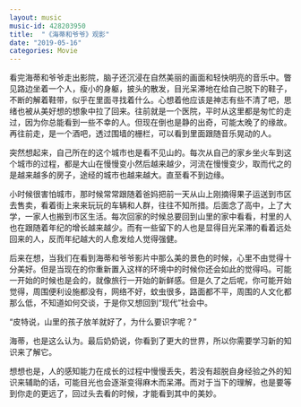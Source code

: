 ```yaml
---
layout: music
music-id: 428203950
title:  "《海蒂和爷爷》观影"
date: "2019-05-16"
categories: Movie
---
```


看完海蒂和爷爷走出影院，脑子还沉浸在自然美丽的画面和轻快明亮的音乐中。瞥见路边坐着一个人，瘦小的身躯，披头的散发，目光呆滞地在给自己脱下的鞋子，不断的解着鞋带，似乎在里面寻找着什么。心想着他应该是神志有些不清了吧，思绪也被从美好想的想象中拉了回来。往前就是一个医院，平时从这里都是匆忙的走过，因为你总能看到一些不幸的人。但现在倒也是静的出奇，可能太晚了的缘故。再往前走，是一个酒吧，透过围墙的栅栏，可以看到里面跟随音乐晃动的人。

突然想起来，自己所在的这个城市也是看不见山的。每次从自己的家乡坐火车到这个城市的过程，都是大山在慢慢变小然后越来越少，河流在慢慢变少，取而代之的是越来越多的房子，途经的城市也越来越大。直至看不到边缘。

小时候很害怕城市，那时候常常跟随着爸妈把前一天从山上刚摘得果子运送到市区去售卖，看着街上来来玩玩的车辆和人群，往往不知所措。后面念了高中，上了大学，一家人也搬到市区生活。每次回家的时候总要回到山里的家中看看，村里的人也在跟随着年纪的增长越来越少。而有一些留下的人也是显得目光呆滞的看着远处回来的人，反而年纪越大的人愈发给人觉得强健。

后来在想，当我们在看到海蒂和爷爷影片中那么美的景色的时候，心里不由觉得十分美好。但是当现在的你重新置入这样的环境中的时候你还会如此的觉得吗。可能一开始的时候也是会的，就像旅行一开始的新鲜感。但是久了之后呢，你可能开始觉得，周围便利设施都没有，网络不好，蚊虫很多，路面都不平，周围的人文化都那么低，不知道如何交谈，于是你又想回到“现代”社会中。

“皮特说，山里的孩子放羊就好了，为什么要识字呢？”

海蒂，也是这么认为。最后奶奶说，你看到了更大的世界，所以你需要学习新的知识来了解它。

想想也是，人的感知能力在成长的过程中慢慢丢失，若没有超脱自身经验之外的知识来辅助的话，可能目光也会逐渐变得麻木而呆滞。而对于当下的理解，也是要等到你走的更远了，回过头去看的时候，才能看到其中的美妙。
